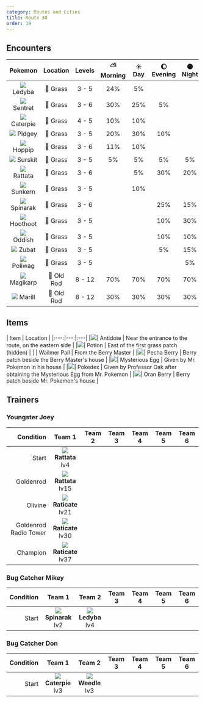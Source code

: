 ```yaml
---
category: Routes and Cities
title: Route 30
order: 19
---
```

## Encounters

| Pokemon | Location | Levels | ⛅ Morning | ☀️ Day | 🌔 Evening | 🌑 Night |
|:---:|:---:|:---:|:---:|:---:|:---:|:---:|
| ![](https://serebii.net/pokedex-dp/icon/165.gif) Ledyba | 🌱 Grass | 3 - 5 | 24% | 5% |  |  |
| ![](https://serebii.net/pokedex-dp/icon/161.gif) Sentret | 🌱 Grass | 3 - 6 | 30% | 25% | 5% |  |
| ![](https://serebii.net/pokedex-dp/icon/010.gif) Caterpie | 🌱 Grass | 4 - 5 | 10% | 10% |  |  |
| ![](https://serebii.net/pokedex-dp/icon/016.gif) Pidgey | 🌱 Grass | 3 - 5 | 20% | 30% | 10% |  |
| ![](https://serebii.net/pokedex-dp/icon/187.gif) Hoppip | 🌱 Grass | 3 - 6 | 11% | 10% |  |  |
| ![](https://serebii.net/pokedex-dp/icon/283.gif) Surskit | 🌱 Grass | 3 - 5 | 5% | 5% | 5% | 5% |
| ![](https://serebii.net/pokedex-dp/icon/019.gif) Rattata | 🌱 Grass | 3 - 6 |  | 5% | 30% | 20% |
| ![](https://serebii.net/pokedex-dp/icon/191.gif) Sunkern | 🌱 Grass | 3 - 5 |  | 10% |  |  |
| ![](https://serebii.net/pokedex-dp/icon/167.gif) Spinarak | 🌱 Grass | 3 - 6 |  |  | 25% | 15% |
| ![](https://serebii.net/pokedex-dp/icon/163.gif) Hoothoot | 🌱 Grass | 3 - 5 |  |  | 10% | 30% |
| ![](https://serebii.net/pokedex-dp/icon/043.gif) Oddish | 🌱 Grass | 3 - 5 |  |  | 10% | 10% |
| ![](https://serebii.net/pokedex-dp/icon/041.gif) Zubat | 🌱 Grass | 3 - 5 |  |  | 5% | 15% |
| ![](https://serebii.net/pokedex-dp/icon/060.gif) Poliwag | 🌱 Grass | 3 - 5 |  |  |  | 5% |
| ![](https://www.serebii.net/pokedex-dp/icon/129.gif) Magikarp | 🎣 Old Rod | 8 - 12 | 70% | 70% | 70% | 70% |
| ![](https://www.serebii.net/pokedex-dp/icon/183.gif) Marill | 🎣 Old Rod | 8 - 12 | 30% | 30% | 30% | 30% |

## Items

| Item | Location |
|:---:|---:|:---|
|![](https://archives.bulbagarden.net/media/upload/e/ea/Bag_Antidote_Sprite.png)| Antidote | Near the entrance to the route, on the eastern side |
|![](https://archives.bulbagarden.net/media/upload/e/ed/Bag_Potion_Sprite.png)| Potion | East of the first grass patch (hidden) |
| | Wailmer Pail | From the Berry Master |
|![](https://archives.bulbagarden.net/media/upload/thumb/8/81/Bag_Pecha_Berry_SV_Sprite.png/24px-Bag_Pecha_Berry_SV_Sprite.png)| Pecha Berry | Berry patch beside the Berry Master's house |
|![](https://archives.bulbagarden.net/media/upload/f/f9/Bag_Mystery_Egg_Sprite.png)| Mysterious Egg | Given by Mr. Pokemon in his house |
|![](https://archives.bulbagarden.net/media/upload/0/00/Johto_Pok%C3%A9dex_Icon.png)| Pokedex | Given by Professor Oak after obtaining the Mysterious Egg from Mr. Pokemon |
|![](https://archives.bulbagarden.net/media/upload/thumb/2/2d/Bag_Oran_Berry_SV_Sprite.png/24px-Bag_Oran_Berry_SV_Sprite.png)| Oran Berry | Berry patch beside Mr. Pokemon's house |

## Trainers
### Youngster Joey

| Condition | Team 1 | Team 2 | Team 3 | Team 4 | Team 5 | Team 6 |
|---:|:---:|:---:|:---:|:---:|:---:|:---:|
| Start | ![](https://serebii.net/pokedex-dp/icon/019.gif) **Rattata** <br /> lv4 |  |  |  | | |
| Goldenrod | ![](https://serebii.net/pokedex-dp/icon/019.gif) **Rattata** <br /> lv15 |  |  |  | | |
| Olivine | ![](https://serebii.net/pokedex-dp/icon/020.gif) **Raticate** <br /> lv21 |   |   |   | | |
| Goldenrod Radio Tower | ![](https://serebii.net/pokedex-dp/icon/020.gif) **Raticate** <br /> lv30 |  |  |  | | |
| Champion | ![](https://serebii.net/pokedex-dp/icon/020.gif) **Raticate** <br /> lv37 |  |  |  | | |

### Bug Catcher Mikey

| Condition | Team 1 | Team 2 | Team 3 | Team 4 | Team 5 | Team 6 |
|---:|:---:|:---:|:---:|:---:|:---:|:---:|
| Start | ![](https://serebii.net/pokedex-dp/icon/167.gif) **Spinarak** <br /> lv2 | ![](https://serebii.net/pokedex-dp/icon/165.gif) **Ledyba** <br /> lv4 |  |  | | |

### Bug Catcher Don

| Condition | Team 1 | Team 2 | Team 3 | Team 4 | Team 5 | Team 6 |
|---:|:---:|:---:|:---:|:---:|:---:|:---:|
| Start | ![](https://serebii.net/pokedex-dp/icon/010.gif) **Caterpie** <br /> lv3 | ![](https://serebii.net/pokedex-dp/icon/013.gif) **Weedle** <br /> lv3 |  |  | | |